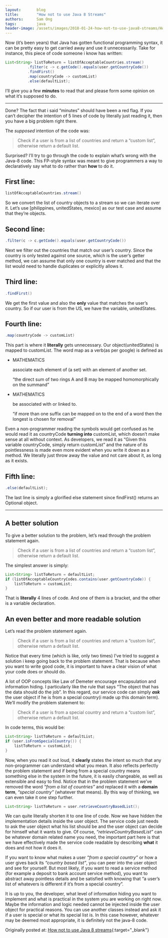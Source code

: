 ```yaml
---
layout:       blog
title:        "How not to use Java 8 Streams"
authors:      Sam Ong
tags:         java
header-image: /assets/images/2018-01-24-how-not-to-use-java8-streams/HowNotToUseJava8Streams.png
---
```


Now (it’s been years) that Java has gotten functional programming syntax, it can be pretty easy to get carried away and use it unnecessarily. Take for instance, this piece of code someone i know has written:

```java
List<String> listToReturn = listOfAcceptableCountries.stream()
          .filter(c -> c.getCode().equals(user.getCountryCode())
          .findFirst()
          .map(countryCode -> customList)
          .else(defaultList);
```

I’ll give you a few **minutes** to read that and please form some opinion on what it’s supposed to do.

***

Done? The fact that i said “minutes” should have been a red flag. If you can’t decipher the intention of 5 lines of code by literally just reading it, then you have a big problem right there.

The *supposed* intention of the code was:

> Check if a user is from a list of countries and return a “custom list”, otherwise return a default list.

Surprised? I’ll try to go through the code to explain what’s wrong with the Java-8 code. This FP-style syntax was meant to give programmers a way to declaratively say what to do rather than **how** to do it.

## First line:

```java
listOfAcceptableCountries.stream()
```
So we convert the list of country objects to a stream so we can iterate over it. Let’s use [philippines, unitedStates, mexico] as our test case and assume that they’re objects.

## Second line:

```java
.filter(c -> c.getCode().equals(user.getCountryCode())
```
Next we filter out the countries that match our user’s country. Since the country is only tested against one source, which is the user’s getter method, we can assume that only one country is ever matched and that the list would need to handle duplicates or explicitly allows it.

## Third line:

```java
.findFirst()
```
We get the first value and also the **only** value that matches the user’s country. So if our user is from the US, we have the variable, unitedStates.

## Fourth line:

```java
.map(countryCode -> customList)
```

This part is where it **literally** gets unnecessary. Our object(unitedStates) is mapped to customList. The word map as a verb(as per google) is defined as

* MATHEMATICS
  
  associate each element of (a set) with an element of another set.
  
  “the direct sum of two rings A and B may be mapped homomorphically on the summand” 

* MATHEMATICS
  
  be associated with or linked to.

  “if more than one suffix can be mapped on to the end of a word then the longest is chosen for removal”

Even a non-programmer reading the symbols would get confused as he would read it as countryCode **turning into** customList, which doesn’t make sense at all without context. As developers, we read it as “Given this variable countryCode, simply return customList” and the nature of its pointlessness is made even more evident when you write it down as a method. We literally just throw away the value and not care about it, as long as it exists.

## Fifth line:

```java
.else(defaultList);
```

The last line is simply a glorified else statement since findFirst() returns an Optional object.

***

## A better solution

To give a better solution to the problem, let’s read through the problem statement again.

> Check if a user is from a list of countries and return a “custom list”, otherwise return a default list.

The simplest answer is simply:

```java
List<String> listToReturn = defaultList;
if (listOfAcceptableCountryCodes.contains(user.getCountryCode)) {
    listToReturn = customList;
}
```

That is **literally** 4 lines of code. And one of them is a bracket, and the other is a variable declaration.

## An even better and more readable solution

Let’s read the problem statement again.

> Check if a user is from a list of countries and return a “custom list”, otherwise return a default list.

Notice that every time (which is like, only two times) I’ve tried to suggest a solution i keep going back to the problem statement. That is because when you want to write good code, it is important to have a clear vision of what your code does or should do.

A lot of OOP concepts like Law of Demeter encourage encapsulation and information hiding. I particularly like the rule that says “The object that has the data should do the job”. In this regard, our service code can simply ***ask*** the user object if he is from a special country(i made up this domain term). We’ll modify the problem statement to:

> Check if a user is from a special country and return a “custom list”, otherwise return a default list.

In code terms, this would be:

```java
List<String> listToReturn = defaultList;
if (user.isFromSpecialCountry()) {
    listToReturn = customList;
}
```

Now, when you read it out loud, it **clearly** states the intent so much that any non-programmer can understand what you mean. It also reflects perfectly the problem statement and if being from a special country means something else in the system in the future, it is easily changeable, as well as extensible and easy to find. Notice that in the problem statement we’ve removed the word *“from a list of countries”* and replaced it with a **domain term**, *“special country”* (whatever that means). By this way of thinking, we can even take it one step further.

```java
List<String> listToReturn = user.retrieveCountryBasedList();
```

We can quite literally shorten it to one line of code. Now we have hidden the implementation details inside the user object. The service code just needs to ask the user object what his list should be and the user object can decide for himself what it wants to give. Of course, *“retrieveCountryBasedList”* can be whatever domain related name you need, the important part here is that we have effectively made the service code readable by describing **what** it does and not how it does it.

If you want to know what makes a user *“from a special country”* or how a user gives back its *“country based list”*, you can peer into the user object and see for yourself. But most likely, if you want to read a service method (for example a deposit to bank account service method), you want to abstract away pointless details and be satisfied with knowing that “a user’s list of whatevers is different if it’s from a special country”.

It is up to you, the developer, what level of information hiding you want to implement and what is practical in the system you are working on right now. Maybe the information and logic needed cannot be injected inside the user object for practical reasons. You can use another classes instead and ask it if a user is special or what its special list is. In this case however, whatever may be deemed most appropriate, it is definitely not the java-8 code.

Originally posted at: [How not to use Java 8 streams](https://medium.com/@samong05/how-not-to-use-java-8-streams-4b399f7af2d4){:target="_blank"}











